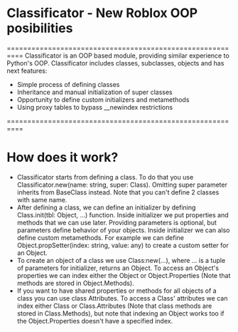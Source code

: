 # Classificator - New Roblox OOP posibilities
==========================================================
Classificator is an OOP based module, providing similar experience to Python's OOP. Classificator includes classes, subclasses, objects and has next features:
- Simple process of defining classes
- Inheritance and manual initialization of super classes
- Opportunity to define custom initializers and metamethods
- Using proxy tables to bypass __newindex restrictions

==========================================================
# How does it work?
- Classificator starts from defining a class. To do that you use Classificator.new(name: string, super: Class). Omitting super parameter inherits from BaseClass instead. Note that you can't define 2 classes with same name.
- After defining a class, we can define an initializer by defining Class.init(tbl: Object, ...) function. Inside initializer we put properties and methods that we can use later. Providing parameters is optional, but parameters define behavior of your objects. Inside initializer we can also define custom metamethods. For example we can define Object.propSetter(index: string, value: any) to create a custom setter for an Object.
- To create an object of a class we use Class:new(...), where ... is a tuple of parameters for initializer, returns an Object. To access an Object's properties we can index either the Object or Object.Properties (Note that methods are stored in Object.Methods).
- If you want to have shared properties or methods for all objects of a class you can use class Attributes. To access a Class' attributes we can index either Class or Class.Attributes (Note that class methods are stored in Class.Methods), but note that indexing an Object works too if the Object.Properties doesn't have a specified index.



